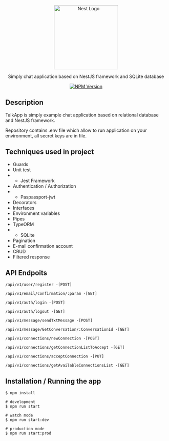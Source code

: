<p align="center">
  <a href="http://nestjs.com/" target="blank"><img src="https://nestjs.com/img/logo-small.svg" width="200" alt="Nest Logo" /></a>
</p>

[circleci-image]: https://img.shields.io/circleci/build/github/nestjs/nest/master?token=abc123def456
[circleci-url]: https://circleci.com/gh/nestjs/nest

  <p align="center">Simply chat application based on NestJS framework and SQLite database </p>
    <p align="center">
<a href="https://www.npmjs.com/~nestjscore" target="_blank"><img src="https://img.shields.io/npm/v/@nestjs/core.svg" alt="NPM Version" /></a>
</p>

## Description

TalkApp is simply example chat application based on relational database and NestJS framework.

Repository contains .env file which allow to run application on your environment, all secret keys are in file.


## Techniques used in project

- Guards 
- Unit test
- - Jest Framework
- Authentication / Authorization 
- - Paspassport-jwt
- Decorators 
- Interfaces 
- Environment variables 
- Pipes 
- TypeORM
- - SQLite
- Pagination
- E-mail confirmation account
- CRUD 
- Filtered response 

## API Endpoits

```
/api/v1/user/register -[POST]

/api/v1/email/confirmation/:param -[GET]

/api/v1/auth/login -[POST]

/api/v1/auth/logout -[GET]

/api/v1/message/sendTxtMessage -[POST]

/api/v1/message/GetConversation/:ConversationId -[GET]

/api/v1/connections/newConnection -[POST]

/api/v1/connections/getConnectionListToAccept -[GET]

/api/v1/connections/acceptConnection -[PUT]

/api/v1/connections/getAvailableConnectionsList -[GET]
```



## Installation / Running the app

```
$ npm install

# development
$ npm run start

# watch mode
$ npm run start:dev

# production mode
$ npm run start:prod
```


